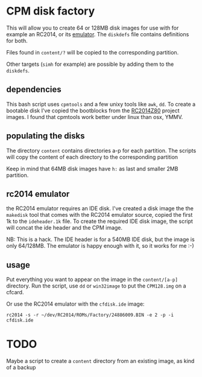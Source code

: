 # CPM disk factory

This will allow you to create 64 or 128MB disk images for use with for example
an RC2014, or its [emulator](https://github.com/EtchedPixels/RC2014). The `diskdefs` file contains definitions for both.

Files found in `content/?` will be copied to the corresponding partition.

Other targets (`simh` for example) are possible by adding them to the `diskdefs`.

## dependencies

This bash script uses `cpmtools` and a few unixy tools like `awk`, `dd`.
To create a bootable disk I've copied the bootblocks from the [RC2014Z80](https://github.com/RC2014Z80/RC2014) project images.
I found that cpmtools work better under linux than osx, YMMV.

## populating the disks

The directory `content` contains directories a-p for each partition. The
scripts will copy the content of each directory to the corresponding partition

Keep in mind that 64MB disk images have `h:` as last and smaller 2MB partition.

## rc2014 emulator

the RC2014 emulator requires an IDE disk. I've created a disk image the the
`makedisk` tool that comes with the RC2014 emulator source, copied the first 1k
to the `ideheader.1k` file.
To create the required IDE disk image, the script will concat the ide header
and the CPM image.

NB: This is a hack. The IDE header is for a 540MB IDE disk, but the image is
only 64/128MB. The emulator is happy enough with it, so it works for me :-)

## usage

Put everything you want to appear on the image in the `content/[a-p]` directory.
Run the script, use `dd` or `win32image` to put the `CPM128.img` on a cfcard.

Or use the RC2014 emulator with the `cfdisk.ide` image:

`rc2014 -s -r ~/dev/RC2014/ROMs/Factory/24886009.BIN -e 2 -p -i cfdisk.ide`

# TODO

Maybe a script to create a `content` directory from an existing image, as kind
of a backup
